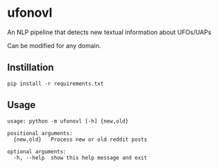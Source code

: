 # ufonovl
An NLP pipeline that detects new textual information about UFOs/UAPs

Can be modified for any domain.
## Instillation
```
pip install -r requirements.txt
```
## Usage
```
usage: python -m ufonovl [-h] {new,old}

positional arguments:
  {new,old}   Process new or old reddit posts

optional arguments:
  -h, --help  show this help message and exit
  
```

